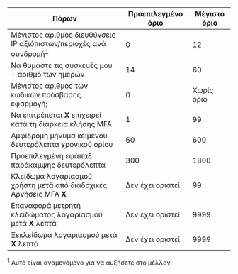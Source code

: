 Πόρων|Προεπιλεγμένο όριο|Μέγιστο όριο
---|---|---
Μέγιστος αριθμός διευθύνσεις IP αξιόπιστων/περιοχές</a> ανά συνδρομή<sup>1</sup>|0|12
Να θυμάστε τις συσκευές μου - αριθμό των ημερών|14|60
Μέγιστος αριθμός των κωδικών πρόσβασης εφαρμογή;|0|Χωρίς όριο
Να επιτρέπεται **X** επιχειρεί κατά τη διάρκεια κλήσης MFA|1|99
Αμφίδρομη μήνυμα κειμένου δευτερόλεπτα χρονικού ορίου|60|600
Προεπιλεγμένη εφάπαξ παράκαμψης δευτερόλεπτα|300|1800
Κλείδωμα λογαριασμού χρήστη μετά από διαδοχικές Αρνήσεις MFA **X**|Δεν έχει οριστεί|99
Επαναφορά μετρητή κλειδώματος λογαριασμού μετά **X** λεπτά|Δεν έχει οριστεί|9999
Ξεκλείδωμα λογαριασμού μετά **X** λεπτά|Δεν έχει οριστεί|9999


<sup>1</sup> Αυτό είναι αναμενόμενο για να αυξήσετε στο μέλλον.
